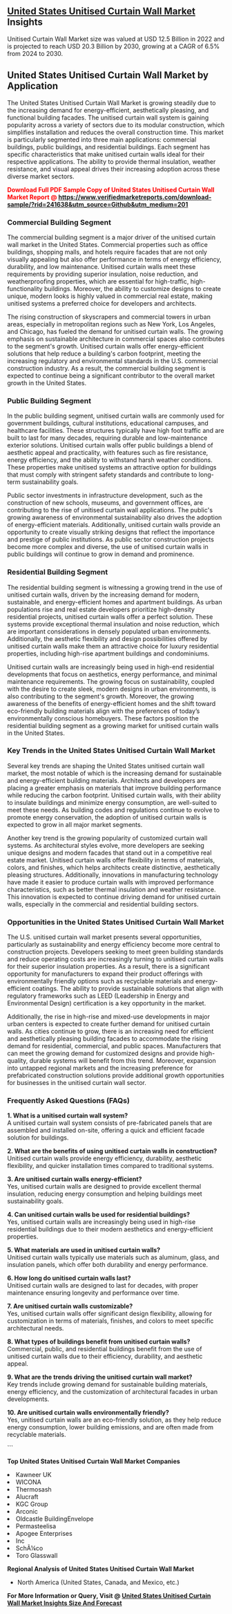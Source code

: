 <h2><a href="https://www.verifiedmarketreports.com/download-sample/?rid=241638&amp;utm_source=Github&amp;utm_medium=201" target="_blank">United States Unitised Curtain Wall Market</a> Insights</h2><p>Unitised Curtain Wall Market size was valued at USD 12.5 Billion in 2022 and is projected to reach USD 20.3 Billion by 2030, growing at a CAGR of 6.5% from 2024 to 2030.</p><p><h2>United States Unitised Curtain Wall Market by Application</h2><p>The United States Unitised Curtain Wall Market is growing steadily due to the increasing demand for energy-efficient, aesthetically pleasing, and functional building facades. The unitised curtain wall system is gaining popularity across a variety of sectors due to its modular construction, which simplifies installation and reduces the overall construction time. This market is particularly segmented into three main applications: commercial buildings, public buildings, and residential buildings. Each segment has specific characteristics that make unitised curtain walls ideal for their respective applications. The ability to provide thermal insulation, weather resistance, and visual appeal drives their increasing adoption across these diverse market sectors. <strong><p><span class=""><span style="color: #ff0000;"><strong>Download Full PDF Sample Copy of United States Unitised Curtain Wall Market Report</strong> @ </span><a href="https://www.verifiedmarketreports.com/download-sample/?rid=241638&amp;utm_source=Github&amp;utm_medium=201" target="_blank">https://www.verifiedmarketreports.com/download-sample/?rid=241638&amp;utm_source=Github&amp;utm_medium=201</a></span></p></strong></p><h3>Commercial Building Segment</h3><p>The commercial building segment is a major driver of the unitised curtain wall market in the United States. Commercial properties such as office buildings, shopping malls, and hotels require facades that are not only visually appealing but also offer performance in terms of energy efficiency, durability, and low maintenance. Unitised curtain walls meet these requirements by providing superior insulation, noise reduction, and weatherproofing properties, which are essential for high-traffic, high-functionality buildings. Moreover, the ability to customize designs to create unique, modern looks is highly valued in commercial real estate, making unitised systems a preferred choice for developers and architects.</p><p>The rising construction of skyscrapers and commercial towers in urban areas, especially in metropolitan regions such as New York, Los Angeles, and Chicago, has fueled the demand for unitised curtain walls. The growing emphasis on sustainable architecture in commercial spaces also contributes to the segment's growth. Unitised curtain walls offer energy-efficient solutions that help reduce a building's carbon footprint, meeting the increasing regulatory and environmental standards in the U.S. commercial construction industry. As a result, the commercial building segment is expected to continue being a significant contributor to the overall market growth in the United States.</p><h3>Public Building Segment</h3><p>In the public building segment, unitised curtain walls are commonly used for government buildings, cultural institutions, educational campuses, and healthcare facilities. These structures typically have high foot traffic and are built to last for many decades, requiring durable and low-maintenance exterior solutions. Unitised curtain walls offer public buildings a blend of aesthetic appeal and practicality, with features such as fire resistance, energy efficiency, and the ability to withstand harsh weather conditions. These properties make unitised systems an attractive option for buildings that must comply with stringent safety standards and contribute to long-term sustainability goals.</p><p>Public sector investments in infrastructure development, such as the construction of new schools, museums, and government offices, are contributing to the rise of unitised curtain wall applications. The public's growing awareness of environmental sustainability also drives the adoption of energy-efficient materials. Additionally, unitised curtain walls provide an opportunity to create visually striking designs that reflect the importance and prestige of public institutions. As public sector construction projects become more complex and diverse, the use of unitised curtain walls in public buildings will continue to grow in demand and prominence.</p><h3>Residential Building Segment</h3><p>The residential building segment is witnessing a growing trend in the use of unitised curtain walls, driven by the increasing demand for modern, sustainable, and energy-efficient homes and apartment buildings. As urban populations rise and real estate developers prioritize high-density residential projects, unitised curtain walls offer a perfect solution. These systems provide exceptional thermal insulation and noise reduction, which are important considerations in densely populated urban environments. Additionally, the aesthetic flexibility and design possibilities offered by unitised curtain walls make them an attractive choice for luxury residential properties, including high-rise apartment buildings and condominiums.</p><p>Unitised curtain walls are increasingly being used in high-end residential developments that focus on aesthetics, energy performance, and minimal maintenance requirements. The growing focus on sustainability, coupled with the desire to create sleek, modern designs in urban environments, is also contributing to the segment's growth. Moreover, the growing awareness of the benefits of energy-efficient homes and the shift toward eco-friendly building materials align with the preferences of today’s environmentally conscious homebuyers. These factors position the residential building segment as a growing market for unitised curtain walls in the United States.</p><h3>Key Trends in the United States Unitised Curtain Wall Market</h3><p>Several key trends are shaping the United States unitised curtain wall market, the most notable of which is the increasing demand for sustainable and energy-efficient building materials. Architects and developers are placing a greater emphasis on materials that improve building performance while reducing the carbon footprint. Unitised curtain walls, with their ability to insulate buildings and minimize energy consumption, are well-suited to meet these needs. As building codes and regulations continue to evolve to promote energy conservation, the adoption of unitised curtain walls is expected to grow in all major market segments.</p><p>Another key trend is the growing popularity of customized curtain wall systems. As architectural styles evolve, more developers are seeking unique designs and modern facades that stand out in a competitive real estate market. Unitised curtain walls offer flexibility in terms of materials, colors, and finishes, which helps architects create distinctive, aesthetically pleasing structures. Additionally, innovations in manufacturing technology have made it easier to produce curtain walls with improved performance characteristics, such as better thermal insulation and weather resistance. This innovation is expected to continue driving demand for unitised curtain walls, especially in the commercial and residential building sectors.</p><h3>Opportunities in the United States Unitised Curtain Wall Market</h3><p>The U.S. unitised curtain wall market presents several opportunities, particularly as sustainability and energy efficiency become more central to construction projects. Developers seeking to meet green building standards and reduce operating costs are increasingly turning to unitised curtain walls for their superior insulation properties. As a result, there is a significant opportunity for manufacturers to expand their product offerings with environmentally friendly options such as recyclable materials and energy-efficient coatings. The ability to provide sustainable solutions that align with regulatory frameworks such as LEED (Leadership in Energy and Environmental Design) certification is a key opportunity in the market.</p><p>Additionally, the rise in high-rise and mixed-use developments in major urban centers is expected to create further demand for unitised curtain walls. As cities continue to grow, there is an increasing need for efficient and aesthetically pleasing building facades to accommodate the rising demand for residential, commercial, and public spaces. Manufacturers that can meet the growing demand for customized designs and provide high-quality, durable systems will benefit from this trend. Moreover, expansion into untapped regional markets and the increasing preference for prefabricated construction solutions provide additional growth opportunities for businesses in the unitised curtain wall sector.</p><h3>Frequently Asked Questions (FAQs)</h3><p><strong>1. What is a unitised curtain wall system?</strong><br> A unitised curtain wall system consists of pre-fabricated panels that are assembled and installed on-site, offering a quick and efficient facade solution for buildings.</p><p><strong>2. What are the benefits of using unitised curtain walls in construction?</strong><br> Unitised curtain walls provide energy efficiency, durability, aesthetic flexibility, and quicker installation times compared to traditional systems.</p><p><strong>3. Are unitised curtain walls energy-efficient?</strong><br> Yes, unitised curtain walls are designed to provide excellent thermal insulation, reducing energy consumption and helping buildings meet sustainability goals.</p><p><strong>4. Can unitised curtain walls be used for residential buildings?</strong><br> Yes, unitised curtain walls are increasingly being used in high-rise residential buildings due to their modern aesthetics and energy-efficient properties.</p><p><strong>5. What materials are used in unitised curtain walls?</strong><br> Unitised curtain walls typically use materials such as aluminum, glass, and insulation panels, which offer both durability and energy performance.</p><p><strong>6. How long do unitised curtain walls last?</strong><br> Unitised curtain walls are designed to last for decades, with proper maintenance ensuring longevity and performance over time.</p><p><strong>7. Are unitised curtain walls customizable?</strong><br> Yes, unitised curtain walls offer significant design flexibility, allowing for customization in terms of materials, finishes, and colors to meet specific architectural needs.</p><p><strong>8. What types of buildings benefit from unitised curtain walls?</strong><br> Commercial, public, and residential buildings benefit from the use of unitised curtain walls due to their efficiency, durability, and aesthetic appeal.</p><p><strong>9. What are the trends driving the unitised curtain wall market?</strong><br> Key trends include growing demand for sustainable building materials, energy efficiency, and the customization of architectural facades in urban developments.</p><p><strong>10. Are unitised curtain walls environmentally friendly?</strong><br> Yes, unitised curtain walls are an eco-friendly solution, as they help reduce energy consumption, lower building emissions, and are often made from recyclable materials.</p>```</p><p><strong>Top United States Unitised Curtain Wall Market Companies</strong></p><div data-test-id=""><p><li>Kawneer UK</li><li> WICONA</li><li> Thermosash</li><li> Alucraft</li><li> KGC Group</li><li> Arconic</li><li> Oldcastle BuildingEnvelope</li><li> Permasteelisa</li><li> Apogee Enterprises</li><li> Inc</li><li> SchÃ¼co</li><li> Toro Glasswall</li></p><div><strong>Regional Analysis of&nbsp;United States Unitised Curtain Wall Market</strong></div><ul><li dir="ltr"><p dir="ltr">North America&nbsp;(United States, Canada, and Mexico, etc.)</p></li></ul><p><strong>For More Information or Query, Visit @&nbsp;</strong><strong><a href="https://www.verifiedmarketreports.com/product/unitised-curtain-wall-market/?utm_source=Github&amp;utm_medium=201" target="_blank">United States Unitised Curtain Wall Market Insights Size And Forecast</a></strong></p></div>
